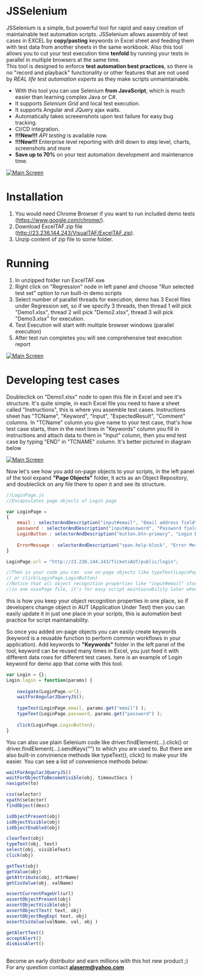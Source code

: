 # JSSelenium
JSSelenium is a simple, but powerful tool for rapid and easy creation of maintainable test automation scripts.
JSSelenium allows assembly of test cases in EXCEL by **copy/pasting** keywords in Excel sheet and feeding them with test data from another sheets in the same workbook.
Also this tool allows you to cut your test execution time **tenfold** by running your tests in parallel in multiple browsers at the same time.\
This tool is designed to enforce **test automation best practices**, so there is no "record and playback" functionality or other features that are not used by *REAL life test automation experts* as they make scripts unmaintainable.
- With this tool you can use Selenium **from JavaScript**, which is much easier than learning complex Java or C#.
- It supports *Selenium Grid* and local test execution.
- It supports Angular and JQuery ajax waits.
- Automatically takes screeenshots upon test failure for easy bug tracking.
- CI/CD integration.
- **!!!New!!!** *API testing* is available now.
- **!!!New!!!** Enterprise level reporting with drill down to step level, charts, screenshots and more
- **Save up to 70%** on your test automation development and maintenance time.


[![Main Screen](http://23.236.144.243/VisualTAFScreenshots/overallcomponents4.png)](http://23.236.144.243/VisualTAFScreenshots/overallcomponents4.png)

# Installation
1. You would need Chrome Browser if you want to run included demo tests (https://www.google.com/chrome/).
2. Download ExcelTAF.zip file (http://23.236.144.243/VisualTAF/ExcelTAF.zip).
3. Unzip content of zip file to some folder.

# Running
1. In unzipped folder run ExcelTAF.exe
5. Right click on "Regression" node in left panel and choose "Run selected test set" option to run built-in demo scripts
6. Select number of parallel threads for execution, demo has 3 Excel files under Regression set, so if we specify 3 threads, then thread 1 will pick "Demo1.xlsx", thread 2 will pick "Demo2.xlsx", thread 3 will pick "Demo3.xlsx" for execution.
7. Test Execution will start with multiple browser windows (parallel execution) 
8. After test run completes you will see comprehensive test execution report

[![Main Screen](http://23.236.144.243/VisualTAFScreenshots/report.png)](http://23.236.144.243/VisualTAFScreenshots/report.png)

# Developing test cases
Doubleclick on "Demo1.xlsx" node to open this file in Excel and see it's structure.
It's quite simple, in each Excel file you need to have a sheet called "Instructions", this is where you assemble test cases. Instructions sheet has "TCName", "Keyword", "Input", "ExpectedResult", "Comment" columns. In "TCName" column you give name to your test case, that's how test case starts, then in the next lines in "Keywords" column you fill in instructions and attach data to them in "Input" column, then you end test case by typing "END" in "TCNAME" column. It's better pictured in diagram below

[![Main Screen](http://23.236.144.243/VisualTAFScreenshots/CreatingTestCasesInExcel.png)](http://23.236.144.243/VisualTAFScreenshots/CreatingTestCasesInExcel.png)

Now let's see how you add on-page objects to your scripts, in the left panel of the tool
expand **"Page Objects"** folder, it acts as an Object Repository, and doubleclick on any file there to open it and see its structure.
```javascript
//LoginPage.js
//Encapsulates page objects of Login page

var LoginPage = 
{
    email : selectorAndDescription("input#email", "Email address field"),
    password : selectorAndDescription("input#password", "Password field"),
    LoginButton : selectorAndDescription("button.btn-primary", "Login Button"),
    
    ErrorMessage : selectorAndDescription("span.help-block", "Error Message Area"),
}

LoginPage.url = "http://23.236.144.243/TicketsAUT/public/login";

//Then in your code you can  use on-page objects like typeText(LoginPage.email, "alaserm@yahoo.com")
// or click(LoginPage.LoginButton)
//Notice that all object recognition properties like "input#email" stored only  
//in one xxxxPage file, it's for easy script maintainability later when application changes

```
this is how you keep your object recognition properties in one place, so if developers change object in AUT (Application Under Test) then you can easily update it in just one place in your scripts, this is automation best practice for script maintainability.


So once you added on-page objects you can easily create keywords (keyword is a reusable function to perform common workflows in your application). Add keywords to **"Keywords"** folder in the left panel of the tool, keyword can be reused many times in Excel, you just feed it with different data rows for different test cases. here is an example of Login keyword for demo app that come with this tool.

```javascript
var Login = {};
Login.login = function(params) {
	
    navigate(LoginPage.url);
    waitForAngularJQueryJS();
    
    typeText(LoginPage.email, params.get("email") );
    typeText(LoginPage.password, params.get("password") );
    
    click(LoginPage.LoginButton);
}
```

You can also use plain Selenium code like driver.findElement(...).click() or driver.findElement(...).sendKeys("") to which you are used to. But there are also built-in convinience methods like typeText(), click() to make your life easier. You can see a list of convenience methods below:


```javascript
waitForAngularJQueryJS()
waitForObjectToBecomeVisible(obj, timeoutSecs )
navigate(to)

css(selector)
xpath(selector)
findObject(desc)

isObjectPresent(obj)
isObjectVisible(obj)
isObjectEnabled(obj)

clearText(obj)
typeText(obj, text)
select(obj, visibleText)
click(obj)

getText(obj)
getValue(obj)
getAttribute(obj, attrName)
getCssValue(obj, valName)

assertCurrentPageUrl(url)
assertObjectPresent(obj)
assertObjectVisible(obj)
assertObjectText( text, obj)
assertObjectRegExp( text, obj)
assertCssValue(valName, val, obj )

getAlertText()
acceptAlert()
dismissAlert()
 
```

Become an early distributor and earn millions with this hot new product ;)\
For any question contact **alaserm@yahoo.com**

